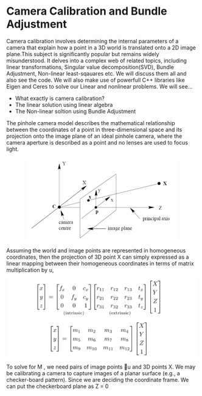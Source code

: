 # Camera Calibration and Bundle Adjustment

Camera calibration involves determining the internal parameters of a camera that explain how a point in a 3D world is translated onto a 2D image plane.This subject is significantly popular but remains widely misunderstood. It delves into a complex web of related topics, including linear transformations, Singular value decomposition(SVD), Bundle Adjustment, Non-linear least-sqauares etc. We will discuss them all and also see the code. We will also make use of powerfull C++ libraries like Eigen and Ceres to solve our Linear and nonlinear problems. We will see... 
- What exactly is camera calibration? 
- The linear solution using linear algebra
- The Non-linear soltion using Bundle Adjustment 

The pinhole camera model describes the mathematical relationship between the coordinates of a point in three-dimensional space and its projection onto the image plane of an ideal pinhole camera, where the camera aperture is described as a point and no lenses are used to focus light.
<p align="center">
  <img src="images/camera_model.png" width="400"> 
</p>

Assuming the world and image points are represented in homogeneous coordinates, then the projection of 3D point X can simply expressed as a linear mapping between their homogeneous coordinates in terms of matrix multiplication by u,

<p align="center">
  <img src="images/eq_1.png" width="500"> 
</p>


To solve for M , we need pairs of image points ⃗u and 3D points X. We may be calibrating a camera to capture images of a planar surface (e.g., a checker-board pattern).
Since we are deciding the coordinate frame. We can put the checkerboard plane as Z = 0



